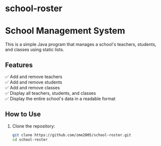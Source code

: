 # school-roster
# School Management System

This is a simple Java program that manages a school's teachers, students, and classes using static lists.

## Features

✅ Add and remove teachers  
✅ Add and remove students  
✅ Add and remove classes  
✅ Display all teachers, students, and classes  
✅ Display the entire school's data in a readable format

## How to Use

1. Clone the repository:
   ```bash
   git clone https://github.com/zme2005/school-roster.git
   cd school-rester
